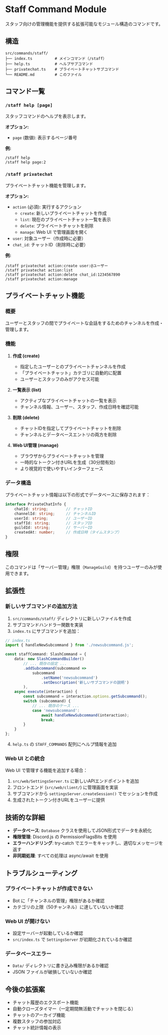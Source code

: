 # Staff Command Module

スタッフ向けの管理機能を提供する拡張可能なモジュール構造のコマンドです。

## 構造

```
src/commands/staff/
├── index.ts          # メインコマンド（/staff）
├── help.ts           # ヘルプサブコマンド
├── privatechat.ts    # プライベートチャットサブコマンド
└── README.md         # このファイル
```

## コマンド一覧

### `/staff help [page]`

スタッフコマンドのヘルプを表示します。

**オプション:**
- `page` (数値): 表示するページ番号

**例:**
```
/staff help
/staff help page:2
```

### `/staff privatechat`

プライベートチャット機能を管理します。

**オプション:**
- `action` (必須): 実行するアクション
  - `create`: 新しいプライベートチャットを作成
  - `list`: 現在のプライベートチャット一覧を表示
  - `delete`: プライベートチャットを削除
  - `manage`: Web UI で管理画面を開く
- `user`: 対象ユーザー（作成時に必要）
- `chat_id`: チャットID（削除時に必要）

**例:**
```
/staff privatechat action:create user:@ユーザー
/staff privatechat action:list
/staff privatechat action:delete chat_id:1234567890
/staff privatechat action:manage
```

## プライベートチャット機能

### 概要

ユーザーとスタッフの間でプライベートな会話をするためのチャンネルを作成・管理します。

### 機能

1. **作成 (create)**
   - 指定したユーザーとのプライベートチャンネルを作成
   - 「プライベートチャット」カテゴリに自動的に配置
   - ユーザーとスタッフのみがアクセス可能

2. **一覧表示 (list)**
   - アクティブなプライベートチャットの一覧を表示
   - チャンネル情報、ユーザー、スタッフ、作成日時を確認可能

3. **削除 (delete)**
   - チャットIDを指定してプライベートチャットを削除
   - チャンネルとデータベースエントリの両方を削除

4. **Web UI管理 (manage)**
   - ブラウザからプライベートチャットを管理
   - 一時的なトークン付きURLを生成（30分間有効）
   - より視覚的で使いやすいインターフェース

### データ構造

プライベートチャット情報は以下の形式でデータベースに保存されます：

```typescript
interface PrivateChatInfo {
    chatId: string;        // チャットID
    channelId: string;     // チャンネルID
    userId: string;        // ユーザーID
    staffId: string;       // スタッフID
    guildId: string;       // サーバーID
    createdAt: number;     // 作成日時（タイムスタンプ）
}
```

## 権限

このコマンドは「サーバー管理」権限（`ManageGuild`）を持つユーザーのみが使用できます。

## 拡張性

### 新しいサブコマンドの追加方法

1. `src/commands/staff/` ディレクトリに新しいファイルを作成
2. サブコマンドハンドラー関数を実装
3. `index.ts` にサブコマンドを追加：

```typescript
// index.ts
import { handleNewSubcommand } from './newsubcommand.js';

const staffCommand: SlashCommand = {
    data: new SlashCommandBuilder()
        // ... 既存の設定 ...
        .addSubcommand(subcommand =>
            subcommand
                .setName('newsubcommand')
                .setDescription('新しいサブコマンドの説明')
        ),
    async execute(interaction) {
        const subcommand = interaction.options.getSubcommand();
        switch (subcommand) {
            // ... 既存のケース ...
            case 'newsubcommand':
                await handleNewSubcommand(interaction);
                break;
        }
    }
};
```

4. `help.ts` の `STAFF_COMMANDS` 配列にヘルプ情報を追加

### Web UI との統合

Web UI で管理する機能を追加する場合：

1. `src/web/SettingsServer.ts` に新しいAPIエンドポイントを追加
2. フロントエンド (`src/web/client/`) に管理画面を実装
3. サブコマンドから `settingsServer.createSession()` でセッションを作成
4. 生成されたトークン付きURLをユーザーに提供

## 技術的な詳細

- **データベース**: `Database` クラスを使用してJSON形式でデータを永続化
- **権限管理**: Discord.js の PermissionFlagsBits を使用
- **エラーハンドリング**: try-catch でエラーをキャッチし、適切なメッセージを返す
- **非同期処理**: すべての処理は async/await を使用

## トラブルシューティング

### プライベートチャットが作成できない

- Bot に「チャンネルの管理」権限があるか確認
- カテゴリの上限（50チャンネル）に達していないか確認

### Web UI が開けない

- 設定サーバーが起動しているか確認
- `src/index.ts` で `SettingsServer` が初期化されているか確認

### データベースエラー

- `Data/` ディレクトリに書き込み権限があるか確認
- JSON ファイルが破損していないか確認

## 今後の拡張案

- チャット履歴のエクスポート機能
- 自動クローズタイマー（一定期間無活動でチャットを閉じる）
- チャットのアーカイブ機能
- 複数スタッフの参加対応
- チャット統計情報の表示

